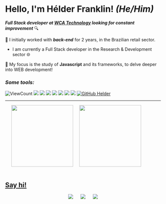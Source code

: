 # Hello, I'm Hélder Franklin! _(He/Him)_

_**Full Stack developer at <a href="https://web.wca-ti.com.br/">WCA Technology</a> looking for constant improvement**_ 🔍

🔭 I initially worked with **_back-end_** for 2 years, in the Brazilian retail sector.
- I am currently a Full Stack developer in the Research & Development sector 🌐
  
🌱 My focus is the study of **Javascript** and its frameworks, to delve deeper into WEB development!
<br>

### _Some tools:_

![ViewCount](https://views.whatilearened.today/views/github/helder-franklin/view.svg)
<img src="https://img.shields.io/badge/-Visual%20Studio%20Code-23A9F2?style=flat-square&logo=Visual%20Studio%20Code&logoColor=white"/>
<img src="https://img.shields.io/badge/-Git-F44D27?style=flat-square&logo=Git&logoColor=white"/>
<img src="https://img.shields.io/badge/-NPM-CB3837?style=flat-square&logo=NPM&logoColor=white"/>
<img src="https://img.shields.io/badge/-Trello-0079BF?style=flat-square&logo=Trello&logoColor=white"/>
<img src="https://img.shields.io/badge/-Notion-000000?style=flat-square&logo=Notion&logoColor=white"/>
<img src="https://img.shields.io/badge/-HTML5-E34F26?style=flat-square&logo=HTML5&logoColor=white"/>
<img src="https://img.shields.io/badge/-CSS3-1572B6?style=flat-square&logo=CSS3&logoColor=white"/>
[![GitHub Helder](https://img.shields.io/github/followers/helder-franklin?label=follow&style=social)](https://github.com/Helder-Franklin)

----

<div>
  <a href="https://github.com/helder-franklin/">
    <img height="200em" hspace=20px src="https://github-readme-stats.vercel.app/api?username=Helder-franklin&hide=issues,contribs&show_icons=true&show=reviews&theme=highcontrast" /><img height="200em" src="https://github-readme-stats.vercel.app/api/top-langs/?username=helder-franklin&layout=donut&theme=highcontrast" />
</div>

</br>



## Say hi!

<p align="center">   
  <a target="_blank" href="https://www.linkedin.com/in/helder-franklin">
    <img hspace="20px" src="https://img.shields.io/badge/-LinkedIn-0077B5?style=for-the-badge&logo=Linkedin&logoColor=white" /></a>
  <a target="_blank" href="mailto:helderfranklin80@gmail.com?subject=E-mail+pelo+GitHub&body=Ol%C3%A1+H%C3%A9lder%21%0D%0A%0D%0AVim+atrav%C3%A9s+do+seu+GitHub+dar+um+oi%21+"><img src="https://img.shields.io/badge/e‑mail-D14836.svg?style=for-the-badge&logo=GMail&logoColor=white"></a>  
  <a target="_blank" href="https://api.whatsapp.com/send?phone=5516981900494&text=Ol%C3%A1%2C+consegui+seu+n%C3%BAmero+pelo+GitHub+e+passei+para+dar+um+oi%21">
    <img hspace="20px" src="https://img.shields.io/badge/WhatsApp-25D366?style=for-the-badge&logo=WhatsApp&logoColor=white" /></a>

</p>



<!--
- 🔭 I’m currently working on ...
- 🌱 I’m currently learning ...
- 👯 I’m looking to collaborate on ...
- 🤔 I’m looking for help with ...
- 💬 Ask me about ...
- 📫 How to reach me: ...
- 😄 Pronouns: ...
- ⚡ Fun fact: ...
-->
